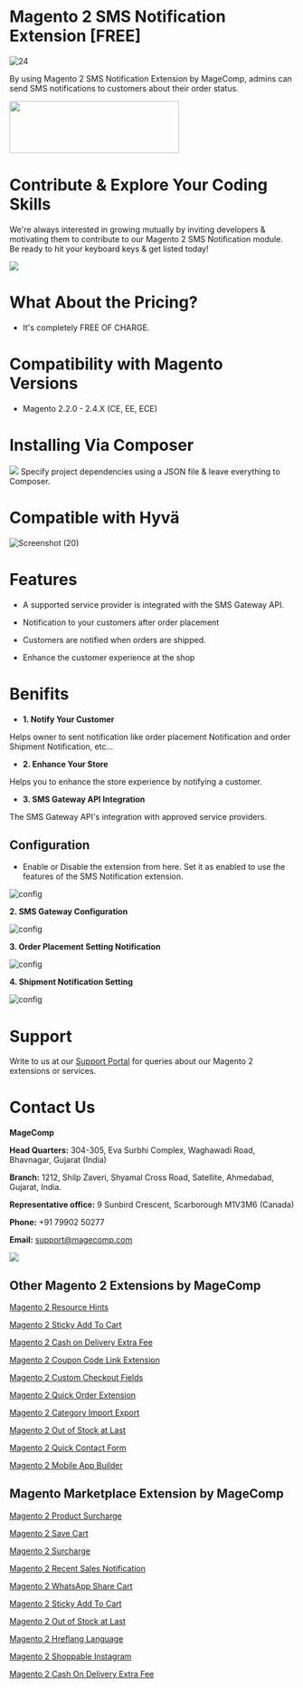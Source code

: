 # Magento 2 SMS Notification Extension [FREE] 
![24](https://github.com/magecomp/magento-2-sms-notification-free/assets/8856845/43e629bf-5c00-469c-a5f5-bd6e18345800)

By using Magento 2 SMS Notification Extension by MageComp, admins can send SMS notifications to customers about their order status.

<a href="https://magecomp.com/magento-2-sms-notification-free.html"><img width="300" height="92" src="https://magecomp.com/media/button.webp"></a>

# Contribute & Explore Your Coding Skills
We're always interested in growing mutually by inviting developers & motivating them to contribute to our Magento 2 SMS Notification module. Be ready to hit your keyboard keys & get listed today!

<a href="https://github.com/magecomp/magento-2-sms-notification-free/graphs/contributors">
  <img src="https://contrib.rocks/image?repo=magecomp/magento-2-sms-notification-free" />
</a>

# What About the Pricing?

* It's completely FREE OF CHARGE.

# Compatibility with Magento Versions

* Magento 2.2.0 - 2.4.X (CE, EE, ECE)

# Installing Via Composer
  
<img src="https://i.ibb.co/NjGRFCt/composer.png">
Specify project dependencies using a JSON file & leave everything to Composer.

# Compatible with Hyvä 

![Screenshot (20)](https://github.com/magecomp/magento2-mobile-login-free/assets/8856845/c0a5c632-fa58-4b84-bba4-2a3d26e4358e)

# Features

* A supported service provider is integrated with the SMS Gateway API.

* Notification to your customers after order placement

* Customers are notified when orders are shipped.

* Enhance the customer experience at the shop

# Benifits

* **1. Notify Your Customer**

Helps owner to sent notification like order placement Notification and order Shipment Notification, etc…

* **2. Enhance Your Store**

Helps you to enhance the store experience by notifying a customer.

* **3. SMS Gateway API Integration**

The SMS Gateway API's integration with approved service providers.

## Configuration

* Enable or Disable the extension from here. Set it as enabled to use the features of the SMS Notification extension.

![config](https://magecomp.com/media/catalog/product/cache/19b10369fecc27f1a40729d1b5b60dea/1/_/1.configuration_1.webp)

**2. SMS Gateway Configuration**

![config](https://magecomp.com/media/catalog/product/cache/19b10369fecc27f1a40729d1b5b60dea/3/_/3.order_placement_notification_settings_new1.webp)

**3. Order Placement Setting Notification**

![config](https://magecomp.com/media/catalog/product/cache/19b10369fecc27f1a40729d1b5b60dea/3/_/3.order_placement_notification_settings_new1.webp)

**4. Shipment Notification Setting**

![config](https://magecomp.com/media/catalog/product/cache/19b10369fecc27f1a40729d1b5b60dea/4/_/4.shipment_notification_settings_new12.webp)

# Support

Write to us at our [Support Portal](https://magecomp.com/support/) for queries about our Magento 2 extensions or services.

# Contact Us
**MageComp**

**Head Quarters:** 304-305, Eva Surbhi Complex, Waghawadi Road, Bhavnagar, Gujarat (India)

**Branch:** 1212, Shilp Zaveri, Shyamal Cross Road, Satellite, Ahmedabad, Gujarat, India.

**Representative office:** 9 Sunbird Crescent, Scarborough M1V3M6 (Canada)

**Phone:** +91 79902 50277

**Email:** [support@magecomp.com](mailto:support@magecomp.com)

<img src="https://magecomp.com/media/logo/websites/1/Magecomp_Logo_251x51.png">


## Other Magento 2 Extensions by MageComp

[Magento 2 Resource Hints](https://magecomp.com/magento-2-resource-hints.html)

[Magento 2 Sticky Add To Cart](https://magecomp.com/magento-2-sticky-add-to-cart.html)

[Magento 2 Cash on Delivery Extra Fee](https://magecomp.com/magento-2-cash-on-delivery-extra-fee.html)

[Magento 2 Coupon Code Link Extension](https://magecomp.com/magento-2-coupon-code-link.html)

[Magento 2 Custom Checkout Fields](https://magecomp.com/magento-2-custom-checkout-fields.html)

[Magento 2 Quick Order Extension](https://magecomp.com/magento-2-quick-order.html)

[Magento 2 Category Import Export](https://magecomp.com/magento-2-category-import.html)

[Magento 2 Out of Stock at Last](https://magecomp.com/magento-2-out-of-stock-at-last.html)

[Magento 2 Quick Contact Form](https://magecomp.com/magento-2-quick-contact-form.html)

[Magento 2 Mobile App Builder](https://mobileapp.magecomp.com/)

## Magento Marketplace Extension by MageComp

[Magento 2 Product Surcharge](https://marketplace.magento.com/magecomp-module-productsurcharge.html)

[Magento 2 Save Cart](https://marketplace.magento.com/magecomp-module-savecart.html)

[Magento 2 Surcharge](https://marketplace.magento.com/magecomp-module-surcharge.html)

[Magento 2 Recent Sales Notification](https://marketplace.magento.com/magecomp-module-recentsalesnotification.html)

[Magento 2 WhatsApp Share Cart](https://marketplace.magento.com/magecomp-module-whatsappsharecart.html)

[Magento 2 Sticky Add To Cart](https://marketplace.magento.com/magecomp-magento-2-sticky-add-to-cart.html)

[Magento 2 Out of Stock at Last](https://marketplace.magento.com/magecomp-magento-2-out-of-stock-at-last.html)

[Magento 2 Hreflang Language](https://marketplace.magento.com/magecomp-magento-2-hreflang-language.html)

[Magento 2 Shoppable Instagram](https://marketplace.magento.com/magecomp-magento-2-instagram-shoppable.html)

[Magento 2 Cash On Delivery Extra Fee](https://marketplace.magento.com/magecomp-magento-2-cash-on-delivery-extra-fee.html)
